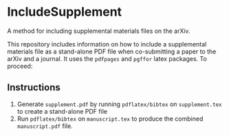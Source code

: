 # IncludeSupplement

A method for including supplemental materials files on the arXiv.

This repository includes information on how to include a supplemental materials file as a stand-alone PDF file when co-submitting a paper to the arXiv and a journal.  It uses the `pdfpages` and `pgffor` latex packages.  To proceed:

## Instructions 
1. Generate `supplement.pdf` by running `pdflatex/bibtex` on `supplement.tex` to create a stand-alone PDF file
2. Run `pdflatex/bibtex` on `manuscript.tex` to produce the combined `manuscript.pdf` file.
